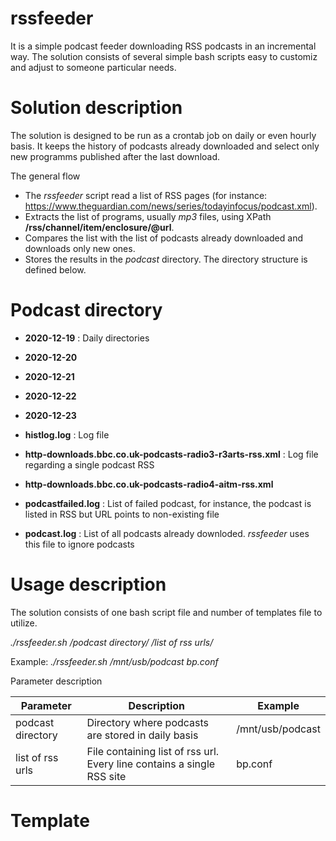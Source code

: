 # rssfeeder

It is a simple podcast feeder downloading RSS podcasts in an incremental way. The solution consists of several simple bash scripts easy to customiz and adjust to someone particular needs.

# Solution description

The solution is designed to be run as a crontab job on daily or even hourly basis. It keeps the history of podcasts already downloaded and select only new programms published after the last download.<br>

The general flow<br>

* The *rssfeeder* script read a list of RSS pages (for instance: https://www.theguardian.com/news/series/todayinfocus/podcast.xml). 
* Extracts the list of programs, usually *mp3* files, using XPath  **/rss/channel/item/enclosure/@url**. 
* Compares the list with the list of podcasts already downloaded and downloads only new ones.
* Stores the results in the *podcast* directory. The directory structure is defined below.

# Podcast directory

* **2020-12-19**  : Daily directories
* **2020-12-20**
* **2020-12-21**
* **2020-12-22**
* **2020-12-23**

* **histlog.log**  : Log file
* **http-downloads.bbc.co.uk-podcasts-radio3-r3arts-rss.xml** : Log file regarding a single podcast RSS
* **http-downloads.bbc.co.uk-podcasts-radio4-aitm-rss.xml**
* **podcastfailed.log** : List of failed podcast, for instance, the podcast is listed in RSS but URL points to non-existing file
* **podcast.log** : List of all podcasts already downloded. *rssfeeder* uses this file to ignore podcasts

# Usage description

The solution consists of one bash script file and number of templates file to utilize.

*./rssfeeder.sh /podcast directory/ /list of rss urls/*

Example: *./rssfeeder.sh /mnt/usb/podcast bp.conf*

Parameter description

| Parameter | Description | Example |
| -------- | ------------ | -------- |
| podcast directory | Directory where podcasts are stored in daily basis | /mnt/usb/podcast
| list of rss urls | File containing list of rss url. Every line contains a single RSS site | bp.conf

# Template





